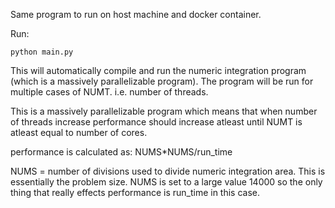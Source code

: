 Same program to run on host machine and docker container.

Run:

    python main.py

This will automatically compile and run the numeric integration program (which is a massively parallelizable program). The program will be run for multiple cases of NUMT. i.e. number of threads.

This is a massively parallelizable program which means that when number of threads increase performance should increase atleast until NUMT is atleast equal to number of cores.

performance is calculated as: NUMS*NUMS/run_time

NUMS = number of divisions used to divide numeric integration area. This is essentially the problem size. NUMS is set to a large value 14000 so the only thing that really effects performance is run_time in this case.
